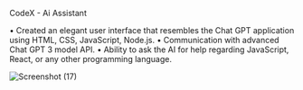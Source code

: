 CodeX - Ai Assistant

•	Created an elegant user interface that resembles the Chat GPT application using HTML, CSS, JavaScript, Node.js.
•	Communication with advanced Chat GPT 3 model API.
•	Ability to ask the AI for help regarding JavaScript, React, or any other programming language.

![Screenshot (17)](https://user-images.githubusercontent.com/116813193/211496574-98d9e67b-8ceb-4eb4-ab8f-d832f8629dc7.png)
